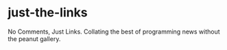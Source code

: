 # just-the-links
No Comments, Just Links. Collating the best of programming news without the peanut gallery.
